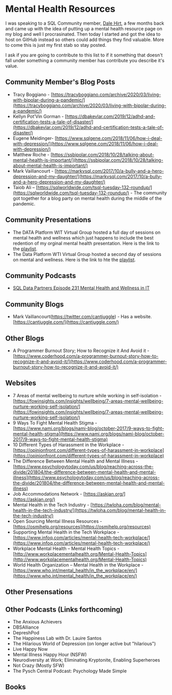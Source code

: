 # Mental Health Resources
I was speaking to a SQL Community member, [Dale Hirt](https://twitter.com/DaleHirt), a few months back and came up with the idea of putting up a mental health resource page on my blog and well I procrasinated.  Then today I started and got the idea to host on GitHub instead so others could add things they find valuable.  More to come this is just my first stab so stay posted.

I ask if you are going to contribute to this list to if it something that doesn't fall under something a community member has contribute you describe it's value.

## Community Member's Blog Posts
- Tracy Boggiano - [https://tracyboggiano.com/archive/2020/03/living-with-bipolar-during-a-pandemic/](https://tracyboggiano.com/archive/2020/03/living-with-bipolar-during-a-pandemic/)
- Kellyn Pot’Vin Gorman - [https://dbakevlar.com/2019/12/adhd-and-certification-tests-a-tale-of-disaster/](https://dbakevlar.com/2019/12/adhd-and-certification-tests-a-tale-of-disaster/)
- Eugene Meidinger- [https://www.sqlgene.com/2018/11/06/how-i-deal-with-depression/](https://www.sqlgene.com/2018/11/06/how-i-deal-with-depression/)
- Matthew Roche - [https://ssbipolar.com/2018/10/28/talking-about-mental-health-is-important/](https://ssbipolar.com/2018/10/28/talking-about-mental-health-is-important/)
- Mark Vaillancourt - [https://markvsql.com/2017/10/a-bully-and-a-hero-depression-and-my-daughter/](https://markvsql.com/2017/10/a-bully-and-a-hero-depression-and-my-daughter/)
- Taiob Ali – [https://sqlworldwide.com/tsql-tuesday-132-roundup/](https://sqlworldwide.com/tsql-tuesday-132-roundup/) - The community got together for a blog party on mental health during the middle of the pandemic.

## Community Presentations
- The DATA Platform WIT Virtual Group hosted a full day of sessions on mental health and wellness which just happens to include the best redention of my orginal mental health presentation.  Here is the link to the [playlist](https://www.youtube.com/playlist?list=PLdOB6qRlYKU4apKvz_YomPQ-3GtHeNe7v). 
- The Data Platform WTI Virtual Group hosted a second day of sessions on mental and wellness.  Here is the link to hte the [playlist]().

## Community Podcasts
- [SQL Data Partners Episode 231 Mental Health and Wellness in IT](https://sqldatapartners.com/2021/08/11/episode-231-mental-health-and-wellness-in-it/)

## Community Blogs
- Mark Vaillancourt(https://twitter.com/cantjuggle) - Has a website.[https://cantjuggle.com/](https://cantjuggle.com/)

## Other Blogs
- A Programmer Burnout Story; How to Recognize it And Avoid it - [https://www.coderhood.com/a-programmer-burnout-story-how-to-recognize-it-and-avoid-it/](https://www.coderhood.com/a-programmer-burnout-story-how-to-recognize-it-and-avoid-it/)

## Websites
- 7 Areas of mental wellbeing to nurture while working in self-isolation - [https://fowinsights.com/insights/wellbeing/7-areas-mental-wellbeing-nurture-working-self-isolation/](https://fowinsights.com/insights/wellbeing/7-areas-mental-wellbeing-nurture-working-self-isolation/)
- 9 Ways To Fight Mental Health Stigma - [https://www.nami.org/blogs/nami-blog/october-2017/9-ways-to-fight-mental-health-stigma](https://www.nami.org/blogs/nami-blog/october-2017/9-ways-to-fight-mental-health-stigma)
- 10 Different Types of Harassment in the Workplace - [https://opinionfront.com/different-types-of-harassment-in-workplace](https://opinionfront.com/different-types-of-harassment-in-workplace)
- The Difference Between Mental Health and Mental Illness - [https://www.psychologytoday.com/us/blog/reaching-across-the-divide/201804/the-difference-between-mental-health-and-mental-illness](https://www.psychologytoday.com/us/blog/reaching-across-the-divide/201804/the-difference-between-mental-health-and-mental-illness)
- Job Accommodations Network - [https://askjan.org/](https://askjan.org/)
- Mental Health in the Tech Industry - [https://twloha.com/blog/mental-health-in-the-tech-industry/](https://twloha.com/blog/mental-health-in-the-tech-industry/)
- Open Sourcing Mental Illness Resources - [https://osmihelp.org/resources](https://osmihelp.org/resources)
- Supporting Mental Health in the Tech Workplace - [https://www.infoq.com/articles/mental-health-tech-workplace/](https://www.infoq.com/articles/mental-health-tech-workplace/)
- Workplace Mental Health – Mental Health Topics - [http://www.workplacementalhealth.org/Mental-Health-Topics](http://www.workplacementalhealth.org/Mental-Health-Topics)
- World Health Organization – Mental Health in the Workplace - [https://www.who.int/mental_health/in_the_workplace/en/](https://www.who.int/mental_health/in_the_workplace/en/)

## Other Presensations

## Other Podcasts (Links forthcoming)
- The Anxious Achievers
- DBSAlliance
- DepreshPod
- The Happiness Lab with Dr. Lauire Santos
- The Hilarious World of Depression (on longer active but "hilarious")
- Live Happy Now
- Mental Illness Happy Hour (NSFW)
- Neurodiversity at Work; Eliminating Kryptonite, Enabling Superheroes
- Not Crazy (Mostly SFW)
- The Pysch Central Podcast: Psychology Made Simple

## Books
